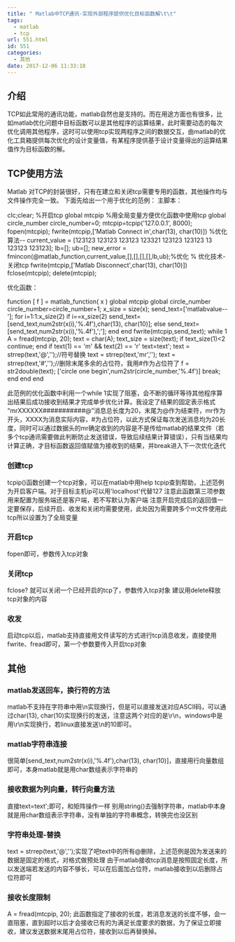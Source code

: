 ```yaml
---
title: " Matlab中TCP通讯-实现外部程序提供优化目标函数解\t\t"
tags:
  - matlab
  - tcp
url: 551.html
id: 551
categories:
  - 其他
date: 2017-12-06 11:33:18
---
```


介绍
--

TCP如此常用的通讯功能，matlab自然也是支持的。而在用途方面也有很多，比如matlab优化问题中目标函数可以是其他程序的运算结果，此时需要动态的每次优化调用其他程序，这时可以使用tcp实现两程序之间的数据交互，由matlab的优化工具箱提供每次优化的设计变量值，有某程序提供基于设计变量得出的运算结果值作为目标函数的解。

TCP使用方法
-------

Matlab 对TCP的封装很好，只有在建立和关闭tcp需要专用的函数，其他操作均与文件操作完全一致。 下面先给出一个用于优化的范例： 主脚本：

clc;clear;
%开启tcp
global mtcpip   %用全局变量方便优化函数中使用tcp
global circle_number
circle_number=0;
mtcpip=tcpip('127.0.0.1', 8000);
fopen(mtcpip);
fwrite(mtcpip,\['Matlab Connect in',char(13), char(10)\]) 
%优化算法--
current_value = \[123123  123123 123123 123321 123123  123123 13 123123 123123\];
lb=\[\];
ub=\[\];
new\_error = fmincon(@matlab\_function,current_value,\[\],\[\],\[\],\[\],lb,ub);%优化
% 优化技术-关闭tcp
fwrite(mtcpip,\['Matlab Disconnect',char(13), char(10)\]) 
fclose(mtcpip);
delete(mtcpip);

优化函数：

function \[ f \] = matlab_function( x )
global mtcpip
global circle_number
circle\_number=circle\_number+1;
x_size = size(x);
send_text=\['matlabvalue--'\];
for i=1:1:x_size(2)
    if i==x_size(2)
        send\_text=\[send\_text,num2str(x(i),'%.4f'),char(13), char(10)\];
    else
        send\_text=\[send\_text,num2str(x(i),'%.4f'),';'\];
    end
end
fwrite(mtcpip,send_text);
while 1
    A = fread(mtcpip, 20);
    text = char(A);
    text_size = size(text);
    if text_size(1)<2
        continue;
    end
    if  text(1) == 'm' && text(2) == 'r'
        text=text';
        text = strrep(text,'@','');//符号替换
        text = strrep(text,'mr','');
        text = strrep(text,'#','');//删除末尾多余的占位符，我用#作为占位符了
        f = str2double(text);
        \['circle one begin',num2str(circle_number,'%.4f')\]
        break;
    end
end
end

此范例的优化函数中利用一个while 1实现了阻塞，会不断的循环等待其他程序算出结果后成功接收到结果才完成单步优化计算。我设定了结果的固定表示格式 “mrXXXXXX###########@”消息总长度为20，末尾为@作为结束符，mr作为开头，XXXX为消息实际内容，#为占位符，以此方式保证每次发送消息均为20长度，同时可以通过数据头的mr确定收到的内容是不是传给matlab的结果文件（若多个tcp通讯需要做此判断防止发送错误，导致后续结果计算错误），只有当结果均计算正确，才目标函数返回值赋值为接收到的结果，并break进入下一次优化迭代

### 创建tcp

tcpip()函数创建一个tcp对象，可以在matlab中用help tcpip查到帮助，上述范例为开启客户端。对于目标主机ip可以用'localhost'代替127 注意此函数第三项参数用来配置为服务端还是客户端，若不写默认为客户端 注意开启完成后的返回值一定要保存，后续开启、收发和关闭均需要使用，此处因为需要跨多个m文件使用此tcp所以设置为了全局变量

### 开启tcp

fopen即可，参数传入tcp对象

### 关闭tcp

fclose? 就可以关闭一个已经开启的tcp了，参数传入tcp对象 建议用delete释放tcp对象的内容

### 收发

启动tcp以后，matlab支持直接用文件读写的方式进行tcp消息收发，直接使用fwrite、fread即可，第一个参数要传入开启tcp对象

其他
--

### matlab发送回车，换行符的方法

matlab不支持在字符串中用\\n实现换行，但是可以直接发送对应ASCII码，可以通过char(13), char(10)实现换行的发送，注意这两个对应的是\\r\\n，windows中是用\\r\\n实现换行，若linux直接发送\\n的10即可。

### matlab字符串连接

很简单\[send_text,num2str(x(i),'%.4f'),char(13), char(10)\]，直接用行向量数组即可，本身matlab就是用char数组表示字符串的

### 接收数据为列向量，转行向量方法

直接text=text';即可，和矩阵操作一样 别用string()去强制字符串，matlab中本身就是用char数组表示字符串，没有单独的字符串概念，转换完也没区别

### 字符串处理-替换

text = strrep(text,'@','');实现了吧text中的所有@删除，上述范例是因为发送来的数据是固定的格式，对格式做预处理 由于matlab接收tcp消息是按照固定长度，所以发送端若发送的内容不够长，可以在后面加占位符，matlab接收到以后删除占位符即可

### 接收长度限制

A = fread(mtcpip, 20); 此函数指定了接收的长度，若消息发送的长度不够，会一直阻塞，直到超时以后才会接收已有的为满足长度要求的数据，为了保证立即接收，建议发送数据末尾用占位符，接收到以后再替换掉。